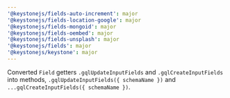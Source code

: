 ```yaml
---
'@keystonejs/fields-auto-increment': major
'@keystonejs/fields-location-google': major
'@keystonejs/fields-mongoid': major
'@keystonejs/fields-oembed': major
'@keystonejs/fields-unsplash': major
'@keystonejs/fields': major
'@keystonejs/keystone': major
---
```


Converted `Field` getters `.gqlUpdateInputFields` and `.gqlCreateInputFields` into methods, `.gqlUpdateInputFields({ schemaName })` and `...gqlCreateInputFields({ schemaName })`.
